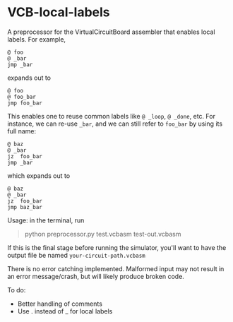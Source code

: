 # VCB-local-labels

A preprocessor for the VirtualCircuitBoard assembler that enables local labels. For example,
```
@ foo
@ _bar
jmp _bar
```
expands out to 
```
@ foo
@ foo_bar
jmp foo_bar
```
This enables one to reuse common labels like ```@ _loop```, ```@ _done```, etc.  For instance, we can re-use ```_bar```, and we can still refer to ```foo_bar``` by using its full name:
```
@ baz
@ _bar
jz  foo_bar
jmp _bar
```
which expands out to
```
@ baz
@ _bar
jz  foo_bar
jmp baz_bar
```
Usage: in the terminal, run
> python preprocessor.py test.vcbasm test-out.vcbasm

If this is the final stage before running the simulator, you'll want to have the output file be named ```your-circuit-path.vcbasm```

There is no error catching implemented. Malformed input may not result in an error message/crash, but will likely produce broken code.

To do:
- Better handling of comments
- Use . instead of _ for local labels


